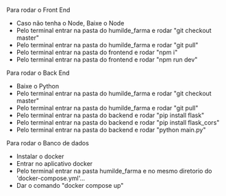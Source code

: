 Para rodar o Front End
- Caso não tenha o Node, Baixe o Node
- Pelo terminal entrar na pasta do humilde_farma e rodar "git checkout master"
- Pelo terminal entrar na pasta do humilde_farma e rodar "git pull"
- Pelo terminal entrar na pasta do frontend e rodar "npm i"
- Pelo terminal entrar na pasta do frontend e rodar "npm run dev"



Para rodar o Back End
- Baixe o Python
- Pelo terminal entrar na pasta do humilde_farma e rodar "git checkout master"
- Pelo terminal entrar na pasta do humilde_farma e rodar "git pull"
- Pelo terminal entrar na pasta do backend e rodar "pip install flask"
- Pelo terminal entrar na pasta do backend e rodar "pip install flask_cors"
- Pelo terminal entrar na pasta do backend e rodar "python main.py"

Para rodar o Banco de dados
- Instalar o docker
- Entrar no aplicativo docker
- Pelo terminal entrar na pasta humilde_farma e no mesmo diretorio do 'docker-compose.yml'...
- Dar o comando "docker compose up"
